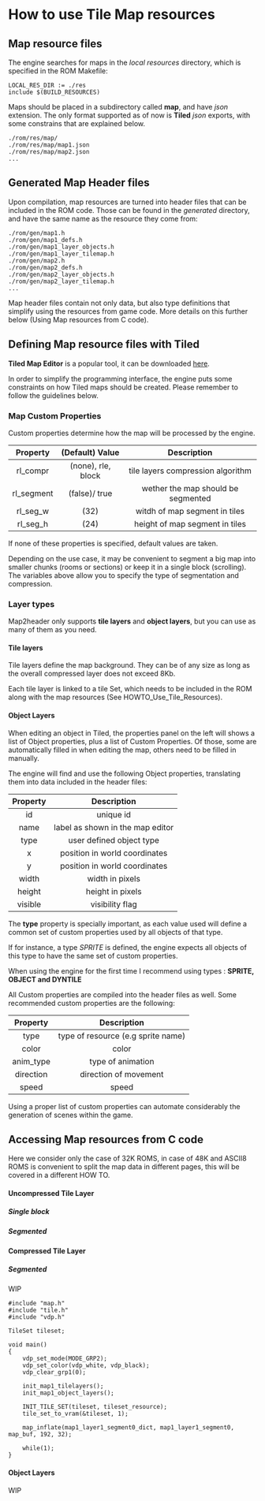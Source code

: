 # How to use Tile Map resources

## Map resource files

The engine searches for maps in the *local resources* directory, which is
specified in the ROM Makefile:

```
LOCAL_RES_DIR := ./res
include $(BUILD_RESOURCES)
```

Maps should be placed in a subdirectory called **map**, and have *json*
extension. The only format supported as of now is **Tiled** *json* exports, with
some constrains that are explained below.

```
./rom/res/map/
./rom/res/map/map1.json
./rom/res/map/map2.json
...
```

## Generated Map Header files

Upon compilation, map resources are turned into header files that can be
included in the ROM code. Those can be found in the *generated* directory,
and have the same name as the resource they come from:

```
./rom/gen/map1.h
./rom/gen/map1_defs.h
./rom/gen/map1_layer_objects.h
./rom/gen/map1_layer_tilemap.h
./rom/gen/map2.h
./rom/gen/map2_defs.h
./rom/gen/map2_layer_objects.h
./rom/gen/map2_layer_tilemap.h
...
```

Map header files contain not only data, but also type definitions that simplify using
the resources from game code. More details on this further below (Using Map resources from C code).

## Defining Map resource files with Tiled

**Tiled Map Editor** is a popular tool, it can be downloaded [here](https://www.mapeditor.org).

In order to simplify the programming interface, the engine puts some constraints
on how Tiled maps should be created. Please remember to follow the guidelines
below.

### Map Custom Properties

Custom properties determine how the map will be processed by the engine.

| Property   | (Default) Value     | Description  |
|:----------:|:-------------------:|:------------:|
| rl_compr   | (none), rle, block  | tile layers compression algorithm  |
| rl_segment | (false)/ true      |  wether the map should be segmented  |
| rl_seg_w   |     (32)           | witdh of map segment in tiles |
| rl_seg_h   |     (24)           | height of map segment in tiles |

If none of these properties is specified, default values are taken.

Depending on the use case, it may be convenient to segment a big map into smaller
chunks (rooms or sections) or keep it in a single block (scrolling). The variables
above allow you to specify the type of segmentation and compression.

### Layer types

Map2header only supports **tile layers** and **object layers**, but you can use
as many of them as you need.

#### Tile layers

Tile layers define the map background. They can be of any size as long as the overall
compressed layer does not exceed 8Kb.

Each tile layer is linked to a tile Set, which needs to be included in the ROM along
with the map resources (See HOWTO_Use_Tile_Resources).

#### Object Layers

When editing an object in Tiled, the properties panel on the left will shows a
list of Object properties, plus a list of Custom Properties. Of those, some are
automatically filled in when editing the map, others need to be filled in manually.

The engine will find and use the following Object properties, translating them
into data included in the header files:

| Property | Description  |
|:--------:|:------------:|
| id       |  unique id          |
| name     |  label as shown in the map editor           |
| type     |  user defined object type|
| x        |  position in world coordinates          |
| y        |  position in world coordinates      |
| width    |  width in pixels         |
| height   |  height in pixels       |
| visible  |     visibility flag      |

The **type** property is specially important, as each value used will define
a common set of custom properties used by all objects of that type.

If for instance, a type *SPRITE* is defined, the engine expects all objects of
this type to have the same set of custom properties.

When using the engine for the first time I recommend using types : **SPRITE, OBJECT and DYNTILE**

All Custom properties are compiled into the header files as well. Some recommended
custom properties are the following:

| Property | Description  |
|:--------:|:------------:|
| type     |  type of resource (e.g sprite name)        |
| color    |  color           |
| anim_type     |  type of animation |
| direction        |  direction of movement          |
| speed        |  speed      |

Using a proper list of custom properties can automate considerably the generation
of scenes within the game.


## Accessing Map resources from C code

Here we consider only the case of 32K ROMS, in case of 48K and ASCII8 ROMS is convenient
to split the map data in different pages, this will be covered in a different HOW TO.

#### Uncompressed Tile Layer

##### Single block

##### Segmented

#### Compressed Tile Layer


##### Segmented
WIP


```
#include "map.h"
#include "tile.h"
#include "vdp.h"

TileSet tileset;

void main()
{
    vdp_set_mode(MODE_GRP2);
    vdp_set_color(vdp_white, vdp_black);
    vdp_clear_grp1(0);

    init_map1_tilelayers();
    init_map1_object_layers();

    INIT_TILE_SET(tileset, tileset_resource);
    tile_set_to_vram(&tileset, 1);

    map_inflate(map1_layer1_segment0_dict, map1_layer1_segment0, map_buf, 192, 32);

    while(1);
}
```

#### Object Layers

WIP
